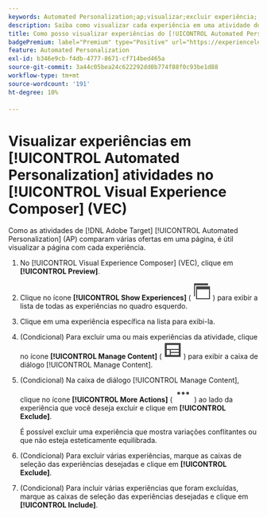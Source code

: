 ```yaml
---
keywords: Automated Personalization;ap;visualizar;excluir experiência;;ap;preview;exclude experience
description: Saiba como visualizar cada experiência em uma atividade do [!UICONTROL Automated Personalization] (AP) usando o [!UICONTROL Visual Experience Composer] (VEC).
title: Como posso visualizar experiências do [!UICONTROL Automated Personalization] no VEC?
badgePremium: label="Premium" type="Positive" url="https://experienceleague.adobe.com/docs/target/using/introduction/intro.html?lang=en#premium newtab=true" tooltip="Consulte o que está incluído no Target Premium."
feature: Automated Personalization
exl-id: b346e9cb-f4db-4777-8671-cf714bed465a
source-git-commit: 3a44c05bea24c622292dd0b774f88f0c93be1d88
workflow-type: tm+mt
source-wordcount: '191'
ht-degree: 10%

---
```


# Visualizar experiências em [!UICONTROL Automated Personalization] atividades no [!UICONTROL Visual Experience Composer] (VEC)

Como as atividades de [!DNL Adobe Target] [!UICONTROL Automated Personalization] (AP) comparam várias ofertas em uma página, é útil visualizar a página com cada experiência.

1. No [!UICONTROL Visual Experience Composer] (VEC), clique em **[!UICONTROL Preview]**.

1. Clique no ícone **[!UICONTROL Show Experiences]** ( ![Ícone Mostrar experiências](/help/main/assets/icons/WebPages.svg) ) para exibir a lista de todas as experiências no quadro esquerdo.

1. Clique em uma experiência específica na lista para exibi-la.

1. (Condicional) Para excluir uma ou mais experiências da atividade, clique no ícone **[!UICONTROL Manage Content]** ( ![Ícone Gerenciar conteúdo](/help/main/assets/icons/Experience.svg) ) para exibir a caixa de diálogo [!UICONTROL Manage Content].

1. (Condicional) Na caixa de diálogo [!UICONTROL Manage Content], clique no ícone **[!UICONTROL More Actions]** ( ![ícone Mais Ações](/help/main/assets/icons/MoreSmallList.svg) ) ao lado da experiência que você deseja excluir e clique em **[!UICONTROL Exclude]**.

   É possível excluir uma experiência que mostra variações conflitantes ou que não esteja esteticamente equilibrada.

1. (Condicional) Para excluir várias experiências, marque as caixas de seleção das experiências desejadas e clique em **[!UICONTROL Exclude]**.

1. (Condicional) Para incluir várias experiências que foram excluídas, marque as caixas de seleção das experiências desejadas e clique em **[!UICONTROL Include]**.
